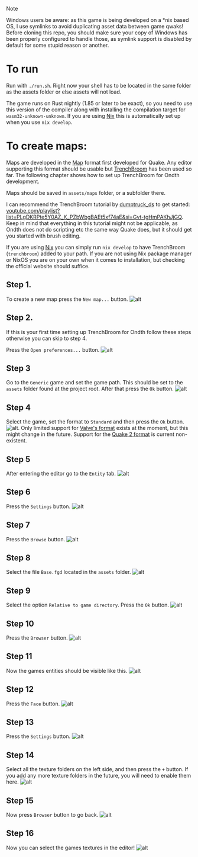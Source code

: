 > [!NOTE] 
> Windows users be aware:
> as this game is being developed on a *nix based OS, I use symlinks to avoid duplicating asset data between game qwaks!
> Before cloning this repo, you should make sure your copy of Windows has been properly configured to handle those,
> as symlink support is disabled by default for some stupid reason or another.  

# To run
Run with `./run.sh`.
Right now your shell has to be located in the same folder as the assets folder or else assets will not load.

The game runs on Rust nightly (1.85 or later to be exact), so you need to use this version of the compiler
along with installing the compilation target for `wasm32-unknown-unknown`. 
If you are using [Nix](https://nixos.org/) this is automatically set up
when you use `nix develop`.

# To create maps:
Maps are developed in the [Map](https://quakewiki.org/wiki/Quake_Map_Format) format first 
developed for Quake. Any editor supporting this format should be usable but
[TrenchBroom](https://trenchbroom.github.io/) has been used so far. 
The following chapter shows how to set up TrenchBroom for Ondth development.

Maps should be saved in `assets/maps` folder, or a subfolder there.

I can recommend the TrenchBroom tutorial by 
[dumptruck_ds](https://www.youtube.com/@dumptruckds)
to get started:
[youtube.com/playlist?list=PLgDKRPte5Y0AZ_K_PZbWbgBAEt5xf74aE&si=Gvt-tgHmPAKhJjGQ](https://www.youtube.com/playlist?list=PLgDKRPte5Y0AZ_K_PZbWbgBAEt5xf74aE).
Keep in mind that everything in this tutorial might not be applicable,
as Ondth does not do scripting etc the same way Quake does, but it should get you 
started with brush editing.

If you are using [Nix](https://nixos.org/) you can simply run `nix develop` to have TrenchBroom
(`trenchbroom`) added to your path. If you are not using Nix package manager
or NixOS you are on your own when it comes to installation, but checking the official
website should suffice.

## Step 1.
To create a new map press the `New map...` button.
![alt](./readme/step%201.png)
## Step 2. 
If this is your first time setting up TrenchBroom for Ondth follow these steps otherwise 
you can skip to step 4.

Press the `Open preferences...` button.
![alt](./readme/step%202.png)
## Step 3
Go to the `Generic` game and set the game path. This should be set to the `assets` folder 
found at the project root. After that press the `Ok` button.
![alt](./readme/step%203.png)
## Step 4
Select the game, set the format to `Standard` and then press the `Ok` button.
![alt](./readme/step%204.png). Only limited support for 
[Valve's format](https://developer.valvesoftware.com/wiki/MAP_(file_format)#Valve220)
exists at the moment, but this might change in the future. 
Support for the 
[Quake 2 format](https://developer.valvesoftware.com/wiki/MAP_(file_format)#Quake_II) is
current non-existent.
## Step 5
After entering the editor go to the `Entity` tab.
![alt](./readme/step%205.png)
## Step 6
Press the `Settings` button.
![alt](./readme/step%206.png)
## Step 7
Press the `Browse` button.
![alt](./readme/step%207.png)
## Step 8
Select the file `Base.fgd` located in the `assets` folder.
![alt](./readme/step%208.png)
## Step 9
Select the option `Relative to game directory`. Press the `Ok` button.
![alt](./readme/step%209.png)
## Step 10
Press the `Browser` button.
![alt](./readme/step%2010.png)
## Step 11
Now the games entities should be visible like this.
![alt](./readme/step%2011.png)
## Step 12
Press the `Face` button.
![alt](./readme/step%2012.png)
## Step 13
Press the `Settings` button.
![alt](./readme/step%2013.png)
## Step 14
Select all the texture folders on the left side, and then press the 
`+` button. If you add any more texture folders in the future, you will
need to enable them here.
![alt](./readme/step%2014.png)
## Step 15
Now press `Browser` button to go back.
![alt](./readme/step%2015.png)
## Step 16
Now you can select the games textures in the editor!
![alt](./readme/step%2016.png)